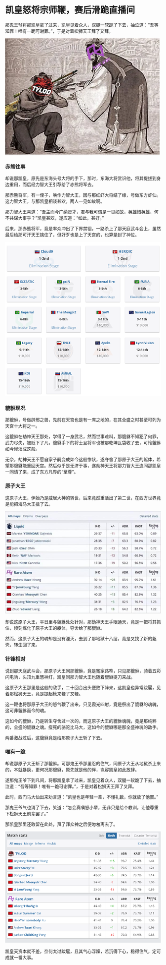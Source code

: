 # 凯皇怒将宗师鞭，赛后滑跪直播间

那鬼王爷将那凯皇拿了过来，凯皇见着众人，双腿一软跪了下去，抽泣道：“吾等知罪！唯有一跪可谢罪。”，于是对着松狮天王拜了又拜。

![](images/criticism/jee.webp '诶，你也是为CNCS争光，何罪之有？')

### 赤熊往事

却说那凯皇，原先是东海头号大将的手下，那时，东海大将赏识他，将其提拔到身边重用，而后经力智大王引荐给了赤熊将军去。

那赤熊将军，有一侄子，唤作力智大王，因与那红虾大将结了缘，号做东方虾仙。这力智大王，与那凯皇相谈甚欢，两人一见如故啊。

那力智大王喜道：“吾主而今广纳贤才，君与我可谓是一见如故，英雄惜英雄，何不共谋大事乎？”凯皇甚欢，遂应道：“如此，甚好。”

后来，那赤熊将军，竟是率众冲出了下界禁锢，一路杀上了那天庭武斗会上，虽然最后给那可汗天王擒住了，但好歹也是上了天宫的，也算是封了神位。

![](images/criticism/part3/major.png '勿相忘')

### 貔貅现况

那貔貅，号做辟邪之兽，先前在天宫也是有一席之地的，在其全盛之时甚至可列为天宫十大将之一。

这貔貅在劫神天王那处，学得了一身武艺，然而世事难料，那貔貅不知犯了何罪，武力尽失，被贬下了凡，貔貅手下的将士旦将军也被那乾坤瓦袋收了去，可怜貔貅如今惨淡成这般。

无奈，劫神天王不愿自家子嗣变成如今这般惨状，遂夺舍了那原子大王的躯体，希望那貔貅能重回天宫。然后似乎是无济于事，遂劫神天王将那力智大王连同那凯皇一同请了来，成了东方凡界的“至尊”。

### 原子大王

这原子大王，伊始乃是威居大神的转世，后来竟然重活出了第二世，在西方世界竟是能把海马大王擒了去。

![](images/criticism/part3/liquid.png '原子大王擒海马')

却说这原子大王，平日里与貔貅处处针对，那劫神天王手眼通天，竟是一把将其抓住，顷刻炼化了原子大王的躯体，夺舍给了那貔貅。

然而，这原子大王的魂却是没有湮灭，去到了那地狱十八层，竟是又找了新的躯壳，转生回了来。

### 针锋相对

说到那天庭武斗会，那原子大王同那貔貅，竟是冤家路窄，只见那貔貅，骑着五彩闪电驹，头顶九重慧神灯，凯皇同那力智大王也随着貔貅提刀来战。

这原子大王那里是这般的敌手，二十回合出头便败下阵来，这凯皇也异常跋扈，见着那松狮天王，竟是提起枪来鞭了又鞭。

这一鞭也将那原子大王的怒气鞭了出来，只见霞光四射，竟是祭出了貔貅的魂魄，这可非貔貅而今的魂。

这如今的貔貅，乃是转生夺舍过一次的，而这原子大王的貔貅魂魄，竟是那纯粹的，全盛的貔貅之魂。瘦死的骆驼比马大，这如今的貔貅哪是那全盛神魂的敌手。

两番激战过后，这貔貅竟是给那原子大王斩了下去。

### 唯有一跪

却说那原子大王斩了那貔貅。可那鬼王爷那里忍的住气，同原子大王从地狱杀上来的，本就暴戾，更何况那貔貅，原先就是他的伴，岂容凯皇如此放肆。

遂那鬼王爷下到凡间，将那凯皇拿了过来，凯皇见着众人，双腿一软跪了下去，抽泣道：“吾等知罪！唯有一跪可谢罪。”，于是对着松狮天王拜了又拜。

此时，西门马大仙出来劝言道：“凯皇也是年轻一辈，不懂礼数，你就放了他罢。”

那鬼王爷气也消了下去，笑道：“怎会真嗔怒小辈，无非只是给个教训，让他尊重下松狮天王前辈罢了。”

那凯皇那里还敢留在此处，拜了拜众神之后便匆匆离去了。

![](images/criticism/part3/tylose.png '激战啊，姜终究是老的更辣')

凯皇天资本就不差，奈何太过跋扈，且其气心浮躁，若沉得下心，稳得住气，定可成就一番大事。